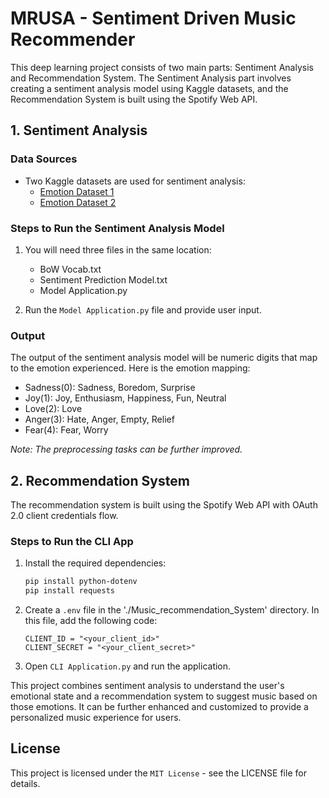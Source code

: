 # MRUSA - Sentiment Driven Music Recommender

This deep learning project consists of two main parts: Sentiment Analysis and Recommendation System. The Sentiment Analysis part involves creating a sentiment analysis model using Kaggle datasets, and the Recommendation System is built using the Spotify Web API.

## 1. Sentiment Analysis

### Data Sources
- Two Kaggle datasets are used for sentiment analysis:
  - [Emotion Dataset 1](https://www.kaggle.com/datasets/parulpandey/emotion-dataset?select=test.csv)
  - [Emotion Dataset 2](https://www.kaggle.com/datasets/pashupatigupta/emotion-detection-from-text/data)

### Steps to Run the Sentiment Analysis Model
1. You will need three files in the same location:
   - BoW Vocab.txt
   - Sentiment Prediction Model.txt
   - Model Application.py

2. Run the `Model Application.py` file and provide user input.

### Output
The output of the sentiment analysis model will be numeric digits that map to the emotion experienced. Here is the emotion mapping:
- Sadness(0): Sadness, Boredom, Surprise
- Joy(1): Joy, Enthusiasm, Happiness, Fun, Neutral
- Love(2): Love
- Anger(3): Hate, Anger, Empty, Relief
- Fear(4): Fear, Worry

*Note: The preprocessing tasks can be further improved.*

## 2. Recommendation System

The recommendation system is built using the Spotify Web API with OAuth 2.0 client credentials flow.

### Steps to Run the CLI App
1. Install the required dependencies:
   ```bash
   pip install python-dotenv
   pip install requests
   ```

2. Create a `.env` file in the './Music_recommendation_System' directory. In this file, add the following code:
   ```plaintext
   CLIENT_ID = "<your_client_id>"
   CLIENT_SECRET = "<your_client_secret>"
   ```

3. Open `CLI Application.py` and run the application.

This project combines sentiment analysis to understand the user's emotional state and a recommendation system to suggest music based on those emotions. It can be further enhanced and customized to provide a personalized music experience for users.

## License
This project is licensed under the `MIT License` - see the LICENSE file for details.









